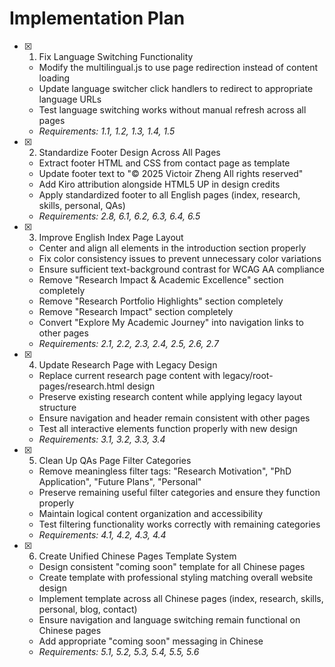 # Implementation Plan

- [x] 1. Fix Language Switching Functionality


  - Modify the multilingual.js to use page redirection instead of content loading
  - Update language switcher click handlers to redirect to appropriate language URLs
  - Test language switching works without manual refresh across all pages
  - _Requirements: 1.1, 1.2, 1.3, 1.4, 1.5_

- [x] 2. Standardize Footer Design Across All Pages


  - Extract footer HTML and CSS from contact page as template
  - Update footer text to "© 2025 Victoir Zheng All rights reserved"
  - Add Kiro attribution alongside HTML5 UP in design credits
  - Apply standardized footer to all English pages (index, research, skills, personal, QAs)
  - _Requirements: 2.8, 6.1, 6.2, 6.3, 6.4, 6.5_

- [x] 3. Improve English Index Page Layout


  - Center and align all elements in the introduction section properly
  - Fix color consistency issues to prevent unnecessary color variations
  - Ensure sufficient text-background contrast for WCAG AA compliance
  - Remove "Research Impact & Academic Excellence" section completely
  - Remove "Research Portfolio Highlights" section completely
  - Remove "Research Impact" section completely
  - Convert "Explore My Academic Journey" into navigation links to other pages
  - _Requirements: 2.1, 2.2, 2.3, 2.4, 2.5, 2.6, 2.7_

- [x] 4. Update Research Page with Legacy Design


  - Replace current research page content with legacy/root-pages/research.html design
  - Preserve existing research content while applying legacy layout structure
  - Ensure navigation and header remain consistent with other pages
  - Test all interactive elements function properly with new design
  - _Requirements: 3.1, 3.2, 3.3, 3.4_

- [x] 5. Clean Up QAs Page Filter Categories


  - Remove meaningless filter tags: "Research Motivation", "PhD Application", "Future Plans", "Personal"
  - Preserve remaining useful filter categories and ensure they function properly
  - Maintain logical content organization and accessibility
  - Test filtering functionality works correctly with remaining categories
  - _Requirements: 4.1, 4.2, 4.3, 4.4_

- [x] 6. Create Unified Chinese Pages Template System



  - Design consistent "coming soon" template for all Chinese pages
  - Create template with professional styling matching overall website design
  - Implement template across all Chinese pages (index, research, skills, personal, blog, contact)
  - Ensure navigation and language switching remain functional on Chinese pages
  - Add appropriate "coming soon" messaging in Chinese
  - _Requirements: 5.1, 5.2, 5.3, 5.4, 5.5, 5.6_